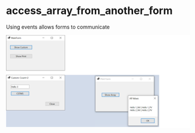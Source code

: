 # access_array_from_another_form
Using events allows forms to communicate

![Screenshots](https://github.com/IVSoftware/access_array_from_another_form/blob/master/access_array_from_another_form/ReadMe/screenshots.png?raw=true)

